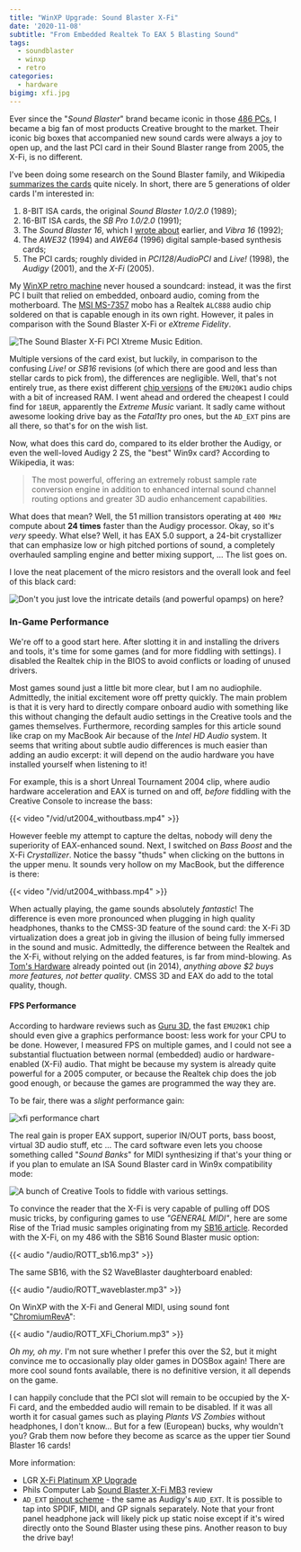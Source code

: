 ```yaml
---
title: "WinXP Upgrade: Sound Blaster X-Fi"
date: '2020-11-08'
subtitle: "From Embedded Realtek To EAX 5 Blasting Sound"
tags:
  - soundblaster
  - winxp
  - retro
categories:
  - hardware
bigimg: xfi.jpg
---
```


Ever since the "_Sound Blaster_" brand became iconic in those [486 PCs](/post/2020/09/486-upgrade-sound-blaster/), I became a big fan of most products Creative brought to the market. Their iconic big boxes that accompanied new sound cards were always a joy to open up, and the last PCI card in their Sound Blaster range from 2005, the X-Fi, is no different. 

I've been doing some research on the Sound Blaster family, and Wikipedia [summarizes the cards](https://en.wikipedia.org/wiki/Sound_Blaster) quite nicely. In short, there are 5 generations of older cards I'm interested in:

1. 8-BIT ISA cards, the original _Sound Blaster 1.0/2.0_ (1989);
2. 16-BIT ISA cards, the _SB Pro 1.0/2.0_ (1991);
3. The _Sound Blaster 16_, which I [wrote about](/post/2020/09/486-upgrade-sound-blaster/) earlier, and _Vibra 16_ (1992);
4. The _AWE32_ (1994) and _AWE64_ (1996) digital sample-based synthesis cards;
5. The PCI cards; roughly divided in _PCI128_/_AudioPCI_ and _Live!_ (1998), the _Audigy_ (2001), and the _X-Fi_ (2005).

My [WinXP retro machine](/post/2020/10/building-a-core2duo-winxp-retro-pc/) never housed a soundcard: instead, it was the first PC I built that relied on embedded, onboard audio, coming from the motherboard. The [MSI MS-7357](https://www.manualslib.com/manual/709493/Msi-Ms-7357-V1-X.html?page=75#manual) mobo has a Realtek `ALC888` audio chip soldered on that is capable enough in its own right. However, it pales in comparison with the Sound Blaster X-Fi or _eXtreme Fidelity_.

![](../xfi.jpg "The Sound Blaster X-Fi PCI Xtreme Music Edition.")

Multiple versions of the card exist, but luckily, in comparison to the confusing _Live!_ or _SB16_ revisions (of which there are good and less than stellar cards to pick from), the differences are negligible. Well, that's not entirely true, as there exist different [chip versions](https://en.wikipedia.org/wiki/E-mu_20K) of the `EMU20K1` audio chips with a bit of increased RAM. I went ahead and ordered the cheapest I could find for `18EUR`, apparently the _Extreme Music_ variant. It sadly came without awesome looking drive bay as the _Fatal1ty_ pro ones, but the `AD_EXT` pins are all there, so that's for on the wish list. 

Now, what does this card do, compared to its elder brother the Audigy, or even the well-loved Audigy 2 ZS, the "best" Win9x card? According to Wikipedia, it was:

> The most powerful, offering an extremely robust sample rate conversion engine in addition to enhanced internal sound channel routing options and greater 3D audio enhancement capabilities.

What does that mean? Well, the 51 million transistors operating at `400 MHz` compute about **24 times** faster than the Audigy processor. Okay, so it's _very_ speedy. What else? Well, it has EAX 5.0 support, a 24-bit crystallizer that can emphasize low or high pitched portions of sound, a completely overhauled sampling engine and better mixing support, ... The list goes on. 

I love the neat placement of the micro resistors and the overall look and feel of this black card:

![](../xfi-zoom.jpg "Don't you just love the intricate details (and powerful opamps) on here?")

### In-Game Performance

We're off to a good start here. After slotting it in and installing the drivers and tools, it's time for some games (and for more fiddling with settings). I disabled the Realtek chip in the BIOS to avoid conflicts or loading of unused drivers. 

Most games sound just a little bit more clear, but I am no audiophile. Admittedly, the initial excitement wore off pretty quickly. The main problem is that it is very hard to directly compare onboard audio with something like this without changing the default audio settings in the Creative tools and the games themselves. Furthermore, recording samples for this article sound like crap on my MacBook Air because of the _Intel HD Audio_ system. It seems that writing about subtle audio differences is much easier than adding an audio excerpt: it will depend on the audio hardware you have installed yourself when listening to it!

For example, this is a short Unreal Tournament 2004 clip, where audio hardware acceleration and EAX is turned on and off, _before_ fiddling with the Creative Console to increase the bass:

{{< video "/vid/ut2004_withoutbass.mp4" >}}

However feeble my attempt to capture the deltas, nobody will deny the superiority of EAX-enhanced sound. Next, I switched on _Bass Boost_ and the X-Fi _Crystallizer_. Notice the bassy "thuds" when clicking on the buttons in the upper menu. It sounds very hollow on my MacBook, but the difference is there:

{{< video "/vid/ut2004_withbass.mp4" >}}

When actually playing, the game sounds absolutely _fantastic_! The difference is even more pronounced when plugging in high quality headphones, thanks to the CMSS-3D feature of the sound card: the X-Fi 3D virtualization does a great job in giving the illusion of being fully immersed in the sound and music. Admittedly, the difference between the Realtek and the X-Fi, without relying on the added features, is far from mind-blowing. As [Tom's Hardware](https://www.tomshardware.com/reviews/high-end-pc-audio,3733-19.html) already pointed out (in 2014), _anything above $2 buys more features, not better quality_. CMSS 3D and EAX do add to the total quality, though. 

#### FPS Performance

According to hardware reviews such as [Guru 3D](https://www.guru3d.com/articles_pages/x_fi_xtreme_music_sound_blaster_review,1.html), the fast `EMU20K1` chip should even give a graphics performance boost: less work for your CPU to be done. However, I measured FPS on multiple games, and I could not see a substantial fluctuation between normal (embedded) audio or hardware-enabled (X-Fi) audio. That might be because my system is already quite powerful for a 2005 computer, or because the Realtek chip does the job good enough, or because the games are programmed the way they are.

To be fair, there was a _slight_ performance gain:

![xfi performance chart](../xfiperformance.jpg)

The real gain is proper EAX support, superior IN/OUT ports, bass boost, virtual 3D audio stuff, etc ... The card software even lets you choose something called "_Sound Banks_" for MIDI synthesizing if that's your thing or if you plan to emulate an ISA Sound Blaster card in Win9x compatibility mode:

![](../xfitools.jpg "A bunch of Creative Tools to fiddle with various settings.")

To convince the reader that the X-Fi is very capable of pulling off DOS music tricks, by configuring games to use _"GENERAL MIDI"_, here are some Rise of the Triad music samples originating from my [SB16 article](/post/2020/09/486-upgrade-sound-blaster). Recorded with the X-Fi, on my 486 with the SB16 Sound Blaster music option:

{{< audio "/audio/ROTT_sb16.mp3" >}}

The same SB16, with the S2 WaveBlaster daughterboard enabled:

{{< audio "/audio/ROTT_waveblaster.mp3" >}}

On WinXP with the X-Fi and General MIDI, using sound font "[ChromiumRevA](https://www.philscomputerlab.com/general-midi-and-soundfonts.html)":

{{< audio "/audio/ROTT_XFi_Chorium.mp3" >}}

_Oh my, oh my_. I'm not sure whether I prefer this over the S2, but it might convince me to occasionally play older games in DOSBox again! There are more cool sound fonts available, there is no definitive version, it all depends on the game. 

I can happily conclude that the PCI slot will remain to be occupied by the X-Fi card, and the embedded audio will remain to be disabled. If it was all worth it for casual games such as playing _Plants VS Zombies_ without headphones, I don't know... But for a few (European) bucks, why wouldn't you? Grab them now before they become as scarce as the upper tier Sound Blaster 16 cards!

More information:

- LGR [X-Fi Platinum XP Upgrade](https://www.youtube.com/watch?v=-TpGtrhpDuI&t=326s)
- Phils Computer Lab [Sound Blaster X-Fi MB3](https://www.youtube.com/watch?v=gSBMrHfsXjE) review
- `AD_EXT` [pinout scheme](https://pinouts.ru/Audio-Video-Hardware/sb_audigy2_ad_ext_pinout.shtml) - the same as Audigy's `AUD_EXT`. It is possible to tap into SPDIF, MIDI, and GP signals separately. Note that your front panel headphone jack will likely pick up static noise except if it's wired directly onto the Sound Blaster using these pins. Another reason to buy the drive bay!

